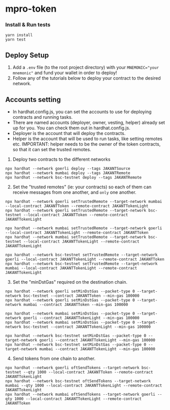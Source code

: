 # mpro-token

### Install & Run tests

```shell
yarn install
yarn test
```

## Deploy Setup

1. Add a `.env` file (to the root project directory) with your `MNEMONIC="your mnemonic"` and fund your wallet in order to deploy!
2. Follow any of the tutorials below to deploy your contract to the desired network.

## Accounts setting
- In hardhat.config.js, you can set the accounts to use for deploying contracts and running tasks.
- There are named accounts (deployer, owner, vesting, helper) already set up for you. You can check them out in hardhat.config.js.
- Deployer is the account that will deploy the contracts. 
- Helper is the account that will be used to run tasks, like setting remotes etc.
IMPORTANT: helper needs to be the owner of the token contracts, so that it can set the trusted remotes.

1. Deploy two contracts to the different networks

```shell
npx hardhat --network goerli deploy --tags JAKANTSource
npx hardhat --network mumbai deploy --tags JAKANTRemote
npx hardhat --network bsc-testnet deploy --tags JAKANTRemote
```

2. Set the "trusted remotes" (ie: your contracts) so each of them can receive messages from one another, and `only` one another.

```shell
npx hardhat --network goerli setTrustedRemote --target-network mumbai --local-contract JAKANTToken --remote-contract JAKANTTokenLight
npx hardhat --network goerli setTrustedRemote --target-network bsc-testnet --local-contract JAKANTToken --remote-contract JAKANTTokenLight

npx hardhat --network mumbai setTrustedRemote --target-network goerli --local-contract JAKANTTokenLight --remote-contract JAKANTToken
npx hardhat --network mumbai setTrustedRemote --target-network bsc-testnet --local-contract JAKANTTokenLight --remote-contract JAKANTTokenLight

npx hardhat --network bsc-testnet setTrustedRemote --target-network goerli --local-contract JAKANTTokenLight --remote-contract JAKANTToken
npx hardhat --network bsc-testnet setTrustedRemote --target-network mumbai --local-contract JAKANTTokenLight --remote-contract JAKANTTokenLight
```

3. Set the "minDstGas" required on the destination chain.

```shell
npx hardhat --network goerli setMinDstGas --packet-type 0 --target-network bsc-testnet --contract JAKANTToken --min-gas 100000
npx hardhat --network goerli setMinDstGas --packet-type 0 --target-network mumbai --contract JAKANTToken --min-gas 100000

npx hardhat --network mumbai setMinDstGas --packet-type 0 --target-network goerli --contract JAKANTTokenLight --min-gas 100000
npx hardhat --network mumbai setMinDstGas --packet-type 0 --target-network bsc-testnet --contract JAKANTTokenLight --min-gas 100000

npx hardhat --network bsc-testnet setMinDstGas --packet-type 0 --target-network goerli --contract JAKANTTokenLight --min-gas 100000
npx hardhat --network bsc-testnet setMinDstGas --packet-type 0 --target-network mumbai --contract JAKANTTokenLight --min-gas 100000
```

4. Send tokens from one chain to another.

```shell
npx hardhat --network goerli oftSendTokens --target-network bsc-testnet --qty 1000 --local-contract JAKANTToken --remote-contract JAKANTTokenLight
npx hardhat --network bsc-testnet oftSendTokens --target-network mumbai --qty 1000 --local-contract JAKANTTokenLight --remote-contract JAKANTTokenLight
npx hardhat --network mumbai oftSendTokens --target-network goerli --qty 1000 --local-contract JAKANTTokenLight --remote-contract JAKANTToken
```



